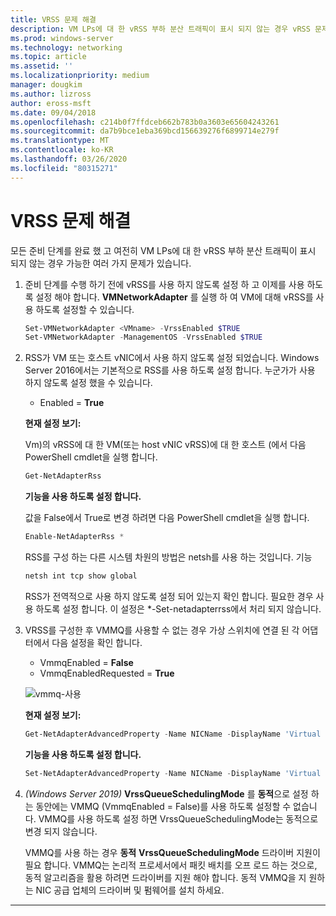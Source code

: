 ```yaml
---
title: VRSS 문제 해결
description: VM LPs에 대 한 vRSS 부하 분산 트래픽이 표시 되지 않는 경우 vRSS 문제를 해결 합니다.
ms.prod: windows-server
ms.technology: networking
ms.topic: article
ms.assetid: ''
ms.localizationpriority: medium
manager: dougkim
ms.author: lizross
author: eross-msft
ms.date: 09/04/2018
ms.openlocfilehash: c214b0f7ffdceb662b783b0a3603e65604243261
ms.sourcegitcommit: da7b9bce1eba369bcd156639276f6899714e279f
ms.translationtype: MT
ms.contentlocale: ko-KR
ms.lasthandoff: 03/26/2020
ms.locfileid: "80315271"
---
```

# <a name="resolve-vrss-issues"></a>VRSS 문제 해결

모든 준비 단계를 완료 했 고 여전히 VM LPs에 대 한 vRSS 부하 분산 트래픽이 표시 되지 않는 경우 가능한 여러 가지 문제가 있습니다.

1. 준비 단계를 수행 하기 전에 vRSS를 사용 하지 않도록 설정 하 고 이제를 사용 하도록 설정 해야 합니다. **VMNetworkAdapter** 를 실행 하 여 VM에 대해 vRSS를 사용 하도록 설정할 수 있습니다.

   ```PowerShell
   Set-VMNetworkAdapter <VMname> -VrssEnabled $TRUE
   Set-VMNetworkAdapter -ManagementOS -VrssEnabled $TRUE
   ```

2. RSS가 VM 또는 호스트 vNIC에서 사용 하지 않도록 설정 되었습니다. Windows Server 2016에서는 기본적으로 RSS를 사용 하도록 설정 합니다. 누군가가 사용 하지 않도록 설정 했을 수 있습니다. 

   - Enabled = **True**

   **현재 설정 보기:** 

   Vm\)의 vRSS에 대 한 VM\(또는 host vNIC vRSS\)에 대 한 호스트 \(에서 다음 PowerShell cmdlet을 실행 합니다.

   ```PowerShell
   Get-NetAdapterRss
   ```

   **기능을 사용 하도록 설정 합니다.** 

   값을 False에서 True로 변경 하려면 다음 PowerShell cmdlet을 실행 합니다.

   ```PowerShell
   Enable-NetAdapterRss *
   ```
   
   RSS를 구성 하는 다른 시스템 차원의 방법은 netsh를 사용 하는 것입니다. 기능 
   
    ```cmd
   netsh int tcp show global
   ```
   
   RSS가 전역적으로 사용 하지 않도록 설정 되어 있는지 확인 합니다. 필요한 경우 사용 하도록 설정 합니다. 이 설정은 *-Set-netadapterrss에서 처리 되지 않습니다.

3. VRSS를 구성한 후 VMMQ를 사용할 수 없는 경우 가상 스위치에 연결 된 각 어댑터에서 다음 설정을 확인 합니다.

   - VmmqEnabled = **False**
   - VmmqEnabledRequested = **True**

   ![vmmq-사용](../../media/vmmq-enabled.png)

   **현재 설정 보기:** 

   ```PowerShell
   Get-NetAdapterAdvancedProperty -Name NICName -DisplayName 'Virtual Switch RSS'
   ```

   **기능을 사용 하도록 설정 합니다.** 

   ```PowerShell
   Set-NetAdapterAdvancedProperty -Name NICName -DisplayName 'Virtual Switch RSS' -DisplayValue Enabled”
   ```
 
4. _(Windows Server 2019)_ **VrssQueueSchedulingMode** 를 **동적**으로 설정 하는 동안에는 VMMQ (VmmqEnabled = False)를 사용 하도록 설정할 수 없습니다. VMMQ를 사용 하도록 설정 하면 VrssQueueSchedulingMode는 동적으로 변경 되지 않습니다.<p>VMMQ를 사용 하는 경우 **동적** **VrssQueueSchedulingMode** 드라이버 지원이 필요 합니다.  VMMQ는 논리적 프로세서에서 패킷 배치를 오프 로드 하는 것으로, 동적 알고리즘을 활용 하려면 드라이버를 지원 해야 합니다.  동적 VMMQ을 지 원하는 NIC 공급 업체의 드라이버 및 펌웨어를 설치 하세요.



---
